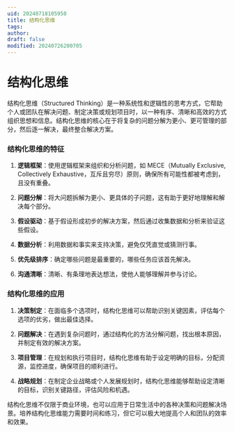 ```yaml
---
uid: 20240718105950
title: 结构化思维
tags: 
author: 
draft: false
modified: 20240726200705
---
```


# 结构化思维

结构化思维（Structured Thinking）是一种系统性和逻辑性的思考方式，它帮助个人或团队在解决问题、制定决策或规划项目时，以一种有序、清晰和高效的方式组织思想和信息。结构化思维的核心在于将复杂的问题分解为更小、更可管理的部分，然后逐一解决，最终整合解决方案。

### 结构化思维的特征

1. **逻辑框架**：使用逻辑框架来组织和分析问题，如 MECE（Mutually Exclusive, Collectively Exhaustive，互斥且穷尽）原则，确保所有可能性都被考虑到，且没有重叠。

2. **问题分解**：将大问题拆解为更小、更具体的子问题，这有助于更好地理解和解决每个部分。

3. **假设驱动**：基于假设形成初步的解决方案，然后通过收集数据和分析来验证这些假设。

4. **数据分析**：利用数据和事实来支持决策，避免仅凭直觉或猜测行事。

5. **优先级排序**：确定哪些问题是最重要的，哪些任务应该首先解决。

6. **沟通清晰**：清晰、有条理地表达想法，使他人能够理解并参与讨论。


### 结构化思维的应用

1. **决策制定**：在面临多个选项时，结构化思维可以帮助识别关键因素，评估每个选项的优劣，做出最佳选择。

2. **问题解决**：在遇到复杂问题时，通过结构化的方法分解问题，找出根本原因，并制定有效的解决方案。

3. **项目管理**：在规划和执行项目时，结构化思维有助于设定明确的目标，分配资源，监控进度，确保项目的顺利进行。

4. **战略规划**：在制定企业战略或个人发展规划时，结构化思维能够帮助设定清晰的目标，识别关键路径，评估风险和机遇。


结构化思维不仅限于商业环境，也可以应用于日常生活中的各种决策和问题解决场景。培养结构化思维能力需要时间和练习，但它可以极大地提高个人和团队的效率和效果。